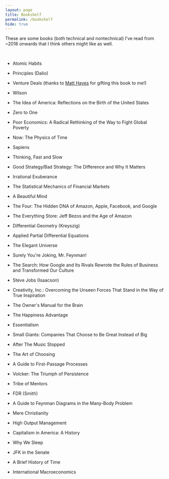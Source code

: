 ```yaml
---
layout: page
title: Bookshelf
permalink: /bookshelf
hide: true
---
```



These are some books (both technical and nontechnical) I’ve read from ~2018 onwards that I think others might like as well.

<br>

* Atomic Habits

* Principles (Dalio)

* Venture Deals (thanks to [Matt Hayes](https://twitter.com/matthhayes) for gifting this book to me!)

* Wilson

* The Idea of America: Reflections on the Birth of the United States

* Zero to One

* Poor Economics: A Radical Rethinking of the Way to Fight Global Poverty

* Now: The Physics of Time

* Sapiens

* Thinking, Fast and Slow

* Good Strategy/Bad Strategy: The Difference and Why It Matters

* Irrational Exuberance

* The Statistical Mechanics of Financial Markets

* A Beautiful Mind

* The Four: The Hidden DNA of Amazon, Apple, Facebook, and Google

* The Everything Store: Jeff Bezos and the Age of Amazon

* Differential Geometry (Kreyszig)

* Applied Partial Differential Equations

* The Elegant Universe

* Surely You're Joking, Mr. Feynman!

* The Search: How Google and Its Rivals Rewrote the Rules of Business and Transformed Our Culture

* Steve Jobs (Isaacson)

* Creativity, Inc.: Overcoming the Unseen Forces That Stand in the Way of True Inspiration

* The Owner's Manual for the Brain

* The Happiness Advantage

* Essentialism

* Small Giants: Companies That Choose to Be Great Instead of Big

* After The Music Stopped

* The Art of Choosing

* A Guide to First-Passage Processes

* Volcker: The Triumph of Persistence

* Tribe of Mentors

* FDR (Smith)

* A Guide to Feynman Diagrams in the Many-Body Problem

* Mere Christianity

* High Output Management

* Capitalism in America: A History

* Why We Sleep

* JFK in the Senate

* A Brief History of Time

* International Macroeconomics

